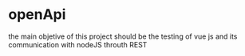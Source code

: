 # openApi 

the main objetive of this project should be the testing of vue js and its communication with nodeJS throuth REST
